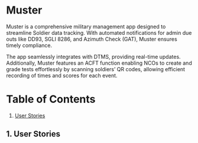 # Muster

Muster is a comprehensive military management app designed to streamline Soldier data tracking. With automated notifications for admin due outs like DD93, SGLI 8286, and Azimuth Check (GAT), Muster ensures timely compliance. 

The app seamlessly integrates with DTMS, providing real-time updates. Additionally, Muster features an ACFT function enabling NCOs to create and grade tests effortlessly by scanning soldiers’ QR codes, allowing efficient recording of times and scores for each event.


# Table of Contents

 1. [User Stories](##-1.-User-Stories)


## 1. User Stories  
